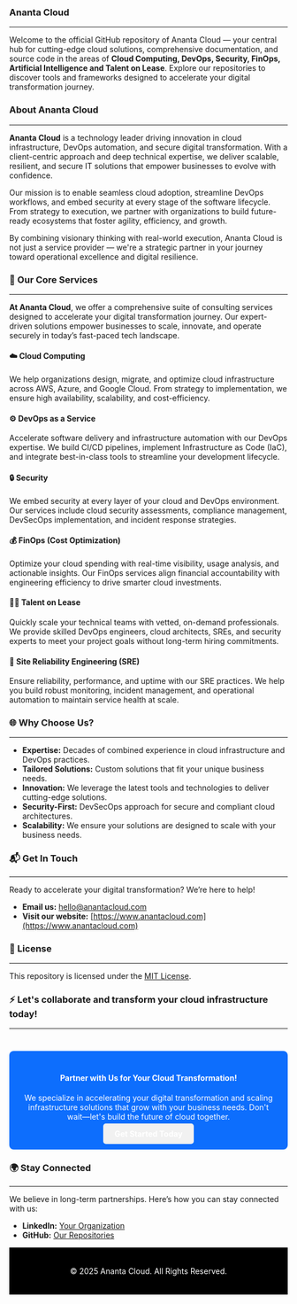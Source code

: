### Ananta Cloud
---

Welcome to the official GitHub repository of Ananta Cloud — your central hub for cutting-edge cloud solutions, comprehensive documentation, and source code in the areas of **Cloud Computing, DevOps, Security, FinOps, Artificial Intelligence and Talent on Lease**. Explore our repositories to discover tools and frameworks designed to accelerate your digital transformation journey.

### About Ananta Cloud
---

**Ananta Cloud** is a technology leader driving innovation in cloud infrastructure, DevOps automation, and secure digital transformation. With a client-centric approach and deep technical expertise, we deliver scalable, resilient, and secure IT solutions that empower businesses to evolve with confidence.

Our mission is to enable seamless cloud adoption, streamline DevOps workflows, and embed security at every stage of the software lifecycle. From strategy to execution, we partner with organizations to build future-ready ecosystems that foster agility, efficiency, and growth.

By combining visionary thinking with real-world execution, Ananta Cloud is not just a service provider — we're a strategic partner in your journey toward operational excellence and digital resilience.

### 🚀 Our Core Services
---

**At Ananta Cloud**, we offer a comprehensive suite of consulting services designed to accelerate your digital transformation journey. Our expert-driven solutions empower businesses to scale, innovate, and operate securely in today’s fast-paced tech landscape.

#### ☁️ **Cloud Computing**
We help organizations design, migrate, and optimize cloud infrastructure across AWS, Azure, and Google Cloud. From strategy to implementation, we ensure high availability, scalability, and cost-efficiency.

#### ⚙️ **DevOps as a Service**
Accelerate software delivery and infrastructure automation with our DevOps expertise. We build CI/CD pipelines, implement Infrastructure as Code (IaC), and integrate best-in-class tools to streamline your development lifecycle.

#### 🔒 **Security**
We embed security at every layer of your cloud and DevOps environment. Our services include cloud security assessments, compliance management, DevSecOps implementation, and incident response strategies.

#### 💰 **FinOps (Cost Optimization)**
Optimize your cloud spending with real-time visibility, usage analysis, and actionable insights. Our FinOps services align financial accountability with engineering efficiency to drive smarter cloud investments.

#### 👨‍💻 **Talent on Lease**
Quickly scale your technical teams with vetted, on-demand professionals. We provide skilled DevOps engineers, cloud architects, SREs, and security experts to meet your project goals without long-term hiring commitments.

#### 🧩 **Site Reliability Engineering (SRE)**
Ensure reliability, performance, and uptime with our SRE practices. We help you build robust monitoring, incident management, and operational automation to maintain service health at scale.

### 🌐 Why Choose Us?
---

- **Expertise:** Decades of combined experience in cloud infrastructure and DevOps practices.
- **Tailored Solutions:** Custom solutions that fit your unique business needs.
- **Innovation:** We leverage the latest tools and technologies to deliver cutting-edge solutions.
- **Security-First:** DevSecOps approach for secure and compliant cloud architectures.
- **Scalability:** We ensure your solutions are designed to scale with your business needs.

### 📬 Get In Touch
---

Ready to accelerate your digital transformation? We’re here to help!

- **Email us:** [hello@anantacloud.com](mailto:hello@anantacloud.com)
- **Visit our website:** [https://www.anantacloud.com](https://www.anantacloud.com)

### 📜 License
---

This repository is licensed under the [MIT License](LICENSE).


### ⚡ Let's collaborate and transform your cloud infrastructure today!
---

<div style="background-color: #0d6efd; padding: 20px; text-align: center; color: white; border-radius: 8px; margin-top: 40px;">
  <h4>Partner with Us for Your Cloud Transformation!</h4>
  <p>We specialize in accelerating your digital transformation and scaling infrastructure solutions that grow with your business needs. Don't wait—let's build the future of cloud together.</p>
  <a href="https://www.anantacloud.com" style="color: white; background-color: #f1f1f1; padding: 10px 20px; border-radius: 5px; text-decoration: none; font-weight: bold;">Get Started Today</a>
</div>


### 🌍 Stay Connected
---

We believe in long-term partnerships. Here’s how you can stay connected with us:

- **LinkedIn:** [Your Organization](https://www.linkedin.com/company/anantacloud)
- **GitHub:** [Our Repositories](https://github.com/anantacloud)

<footer style="background-color: black; color: white; padding: 20px; text-align: center;">
  <p>&copy; 2025 Ananta Cloud. All Rights Reserved.</p>
</footer>
